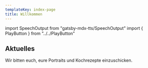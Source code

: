 ```yaml
---
templateKey: index-page
title: Willkommen
---
```

import SpeechOutput from "gatsby-mdx-tts/SpeechOutput"
import { PlayButton } from "../../PlayButton"

<SpeechOutput id="index-page" customPlayButton={PlayButton}>

## Aktuelles

Wir bitten euch, eure Portraits und Kochrezepte einzuschicken.

</SpeechOutput>